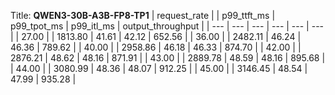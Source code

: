 Title: **QWEN3-30B-A3B-FP8-TP1**
| request_rate |     | p99_ttft_ms | p99_tpot_ms | p99_itl_ms | output_throughput |
| --- |  ---   | --- | --- | --- | --- |
| 27.00 |     | 1813.80 | 41.61 | 42.12 | 652.56 |
| 36.00 |     | 2482.11 | 46.24 | 46.36 | 789.62 |
| 40.00 |     | 2958.86 | 46.18 | 46.33 | 874.70 |
| 42.00 |     | 2876.21 | 48.62 | 48.16 | 871.91 |
| 43.00 |     | 2889.78 | 48.59 | 48.16 | 895.68 |
| 44.00 |     | 3080.99 | 48.36 | 48.07 | 912.25 |
| 45.00 |     | 3146.45 | 48.54 | 47.99 | 935.28 |
